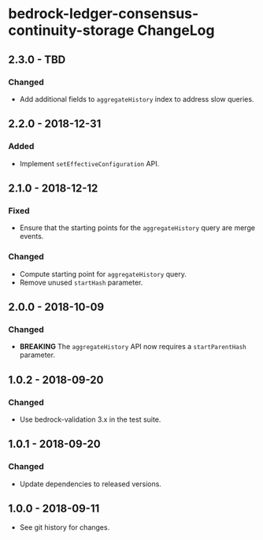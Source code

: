 # bedrock-ledger-consensus-continuity-storage ChangeLog

## 2.3.0 - TBD

### Changed
- Add additional fields to `aggregateHistory` index to address slow queries.

## 2.2.0 - 2018-12-31

### Added
- Implement `setEffectiveConfiguration` API.

## 2.1.0 - 2018-12-12

### Fixed
- Ensure that the starting points for the `aggregateHistory` query are merge
  events.

### Changed
- Compute starting point for `aggregateHistory` query.
- Remove unused `startHash` parameter.

## 2.0.0 - 2018-10-09

### Changed
- **BREAKING** The `aggregateHistory` API now requires a `startParentHash`
  parameter.

## 1.0.2 - 2018-09-20

### Changed
- Use bedrock-validation 3.x in the test suite.

## 1.0.1 - 2018-09-20

### Changed
- Update dependencies to released versions.

## 1.0.0 - 2018-09-11

- See git history for changes.
